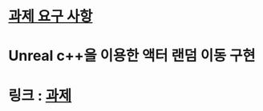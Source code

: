 # [과제 요구 사항](https://teamsparta.notion.site/5-Unreal-Engine-16f2dc3ef51480998f64e305de4f488d)
# Unreal c++을 이용한 액터 랜덤 이동 구현
# 링크 : [과제](https://1drv.ms/u/c/9360c5bd5d7fe113/Ed03rZH6PxhDrVLwmUwFbDkBYwx9aNZxQOt-Mwvg8hIT9Q?e=twhpxS)
